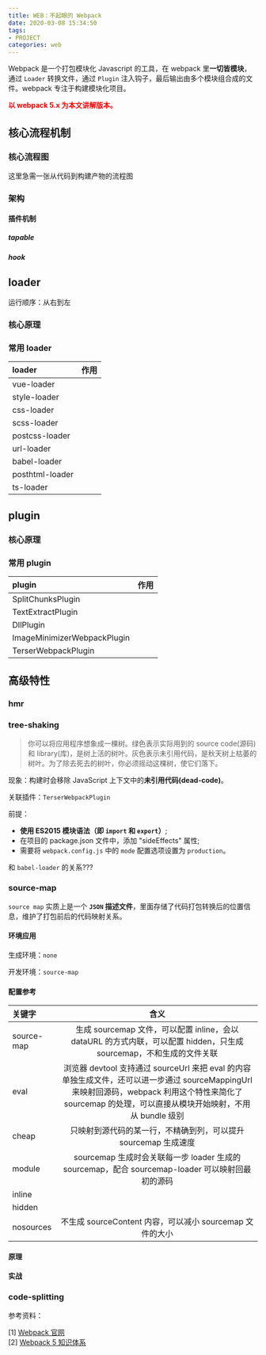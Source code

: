 ```yaml
---
title: WEB：不起眼的 Webpack
date: 2020-03-08 15:34:50
tags:
- PROJECT
categories: web
---
```


Webpack 是一个打包模块化 Javascript 的工具，在 webpack 里**一切皆模块**，通过 `Loader` 转换文件，通过 `Plugin` 注入钩子，最后输出由多个模块组合成的文件。webpack 专注于构建模块化项目。

<!-- more -->

**<font color="red">以 webpack 5.x 为本文讲解版本。</font>**

## 核心流程机制

### 核心流程图

这里急需一张从代码到构建产物的流程图

### 架构

#### 插件机制

##### tapable

##### hook

## loader

运行顺序：从右到左

### 核心原理

### 常用 loader

| loader | 作用 |
| :------ | :------: |
| vue-loader |  |
| style-loader |  |
| css-loader |  |
| scss-loader |  |
| postcss-loader |  |
| url-loader |  |
| babel-loader |  |
| posthtml-loader |  |
| ts-loader |  |

## plugin

### 核心原理

### 常用 plugin

| plugin | 作用 |
| :------ | :------: |
| SplitChunksPlugin |  |
| TextExtractPlugin |  |
| DllPlugin |  |
| ImageMinimizerWebpackPlugin |  |
| TerserWebpackPlugin |  |

## 高级特性

### hmr

### tree-shaking

> 你可以将应用程序想象成一棵树。绿色表示实际用到的 source code(源码) 和 library(库)，是树上活的树叶。灰色表示未引用代码，是秋天树上枯萎的树叶。为了除去死去的树叶，你必须摇动这棵树，使它们落下。

现象：构建时会移除 JavaScript 上下文中的**未引用代码(dead-code)**。

关联插件：`TerserWebpackPlugin`

前提：

* **使用 ES2015 模块语法（即 `import` 和 `export`）**;
* 在项目的 package.json 文件中，添加 "sideEffects" 属性;
* 需要将 `webpack.config.js` 中的 `mode` 配置选项设置为 `production`。


和 `babel-loader` 的关系???

### source-map

`source map` 实质上是一个 **`JSON` 描述文件**，里面存储了代码打包转换后的位置信息，维护了打包前后的代码映射关系。

#### 环境应用

生成环境：`none`

开发环境：`source-map`

#### 配置参考

| 关键字 | 含义 |
| :------ | :------: |
| source-map | 生成 sourcemap 文件，可以配置 inline，会以 dataURL 的方式内联，可以配置 hidden，只生成 sourcemap，不和生成的文件关联 |
| eval | 浏览器 devtool 支持通过 sourceUrl 来把 eval 的内容单独生成文件，还可以进一步通过 sourceMappingUrl 来映射回源码，webpack 利用这个特性来简化了 sourcemap 的处理，可以直接从模块开始映射，不用从 bundle 级别 |
| cheap | 只映射到源代码的某一行，不精确到列，可以提升 sourcemap 生成速度 |
| module | sourcemap 生成时会关联每一步 loader 生成的 sourcemap，配合 sourcemap-loader 可以映射回最初的源码 |
| inline |  |
| hidden |  |
| nosources | 不生成 sourceContent 内容，可以减小 sourcemap 文件的大小 |

#### 原理

#### 实战

### code-splitting


参考资料：

[1] <a href="https://www.webpackjs.com/">Webpack 官网</a><br>
[2] <a href="https://gitmind.cn/app/docs/m1foeg1o">Webpack 5 知识体系</a><br>